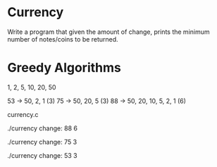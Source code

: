# Currency
Write a program that given the amount of change, prints the minimum number of notes/coins to be returned. 

# Greedy Algorithms

1, 2, 5, 10, 20, 50 

53 -> 50, 2, 1 (3)
75 -> 50, 20, 5 (3)
88 -> 50, 20, 10, 5, 2, 1 (6)


currency.c 

./currency
change: 88
6

./currency
change: 75
3

./currency
change: 53
3






